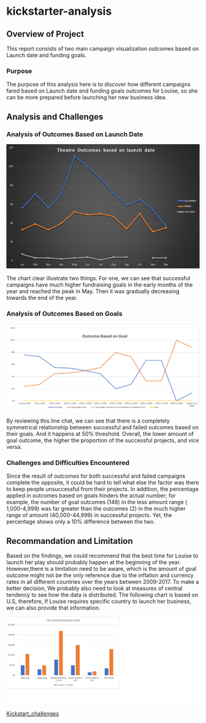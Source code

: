 # **kickstarter-analysis**
## Overview of Project
This report consists of two main campaign visualization outcomes based on Launch date and funding goals. 
### Purpose
The purpose of this analysis here is to discover how different campaigns fared based on Launch date and funding goals outcomes for Louise, so she can be more prepared before launching her new business idea.  
## Analysis and Challenges

### Analysis of Outcomes Based on Launch Date
![Theater Outcomes Based on Lunch Dates](https://github.com/summerginger/kickstarter-analysis/blob/main/Theater_Outcomes_vs_Launch.png.png ) 

The chart clear illustrate two things. For one, we can see that successful campaigns have much higher fundraising goals in the early months of the year and reached the peak in May. Then it was gradually decreasing towards the end of the year. 
### Analysis of Outcomes Based on Goals

![Outcomes_vs_Goals.png](https://github.com/summerginger/kickstarter-analysis/blob/main/Outcomes_vs_Goals.png.png)

By reviewing this line chat, we can see that there is a completely symmetrical relationship between successful and failed outcomes based on their goals. And it happens at 50% threshold. Overall, the lower amount of goal outcome, the higher the proportion of the successful projects, and vice versa.  

### Challenges and Difficulties Encountered
Since the result of outcomes for both successful and failed campaigns complete the opposite, it could be hard to tell what else the factor was there to keep people unsuccessful from their projects. In addition, the percentage applied in outcomes based on goals hinders the actual number; for example, the number of goal outcomes (148) in the less amount range ( 1,000-4,999) was far greater than the outcomes (2) in the much higher range of amount (40,000-44,999) in successful projects. Yet, the percentage shows only a 10% difference between the two.

## Recommandation and Limitation
Based on the findings, we could recommend that the best time for Louise to launch her play should probably happen at the beginning of the year. However,there is a limitation need to be aware, which is the amount of goal outcome might not be the only reference due to the inflation and currency rates in all different countries over the years between 2009-2017. To make a better decision, We probably also need to look at measures of central tendency to see how the data is distributed. The following chart is based on U.S, therefore, If Louise requires specific country to launch her business, we can also provide that information. 

![Central tendency based on Goals](https://github.com/summerginger/kickstarter-analysis/blob/main/central_tendency_vs_goal.png.png)

[Kickstart_challenges](https://github.com/summerginger/kickstarter-analysis/blob/149e449934abb08f94e10658e2bda5eed927cf28/kickstarter_challenge.xlsx)
